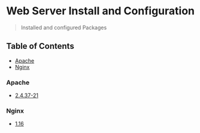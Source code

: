 # Web Server Install and Configuration
> Installed and configured Packages

## Table of Contents
* [Apache](#apache)
* [Nginx](#nginx)

### Apache
* [2.4.37-21](https://github.com/Cuates/centosinstall/blob/master/webserver/apache)

### Nginx
* [1.16](https://github.com/Cuates/centosinstall/tree/master/webserver/nginx)
